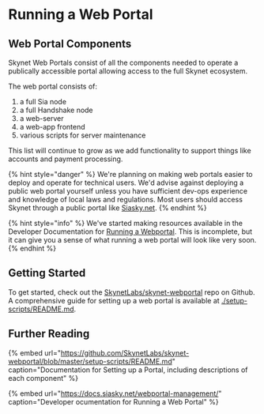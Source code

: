 # Running a Web Portal

## Web Portal Components

Skynet Web Portals consist of all the components needed to operate a publically accessible portal allowing access to the full Skynet ecosystem.

The web portal consists of:

1. a full Sia node
2. a full Handshake node
3. a web-server
4. a web-app frontend
5. various scripts for server maintenance

This list will continue to grow as we add functionality to support things like accounts and payment processing.

{% hint style="danger" %}
We're planning on making web portals easier to deploy and operate for technical users. We'd advise against deploying a public web portal yourself unless you have sufficient dev-ops experience and knowledge of local laws and regulations. Most users should access Skynet through a public portal like [Siasky.net](http://siasky.net/).
{% endhint %}

{% hint style="info" %}
We've started making resources available in the Developer Documentation for [Running a Webportal](https://docs.siasky.net/webportal-management/). This is incomplete, but it can give you a sense of what running a web portal will look like very soon.
{% endhint %}

## Getting Started

To get started, check out the [SkynetLabs/skynet-webportal](https://github.com/SkynetLabs/skynet-webportal) repo on Github. A comprehensive guide for setting up a web portal is available at [./setup-scripts/README.md](https://github.com/SkynetLabs/skynet-webportal/blob/master/setup-scripts/README.md).

## Further Reading

{% embed url="https://github.com/SkynetLabs/skynet-webportal/blob/master/setup-scripts/README.md" caption="Documentation for Setting up a Portal, including descriptions of each component" %}

{% embed url="https://docs.siasky.net/webportal-management/" caption="Developer ocumentation for Running a Web Portal" %}


